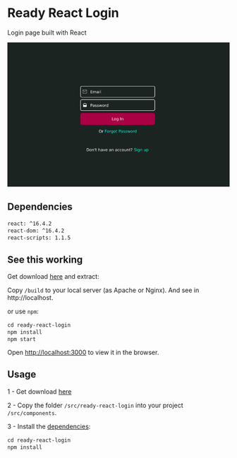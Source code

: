 # Ready React Login

Login page built with React

<p align='center'><img src='screenshot.png' width='560' alt=''></p>


## Dependencies

    react: ^16.4.2
    react-dom: ^16.4.2
    react-scripts: 1.1.5


## See this working

Get download [here](https://github.com/ready-react/ready-react-login/archive/master.zip) and extract:

Copy `/build` to your local server (as Apache or Nginx). And see in http://localhost.

or use `npm`:

    cd ready-react-login
    npm install
    npm start

Open [http://localhost:3000](http://localhost:3000) to view it in the browser.


## Usage

1 - Get download [here](https://github.com/ready-react/ready-react-login/archive/master.zip)

2 - Copy the folder `/src/ready-react-login` into your project `/src/components`.

3 - Install the [dependencies](#dependencies):

    cd ready-react-login
    npm install